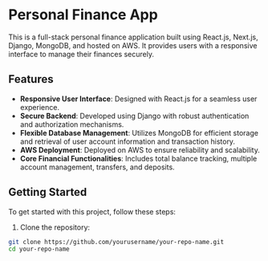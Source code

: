 # Personal Finance App

This is a full-stack personal finance application built using React.js, Next.js, Django, MongoDB, and hosted on AWS. It provides users with a responsive interface to manage their finances securely.


## Features

- **Responsive User Interface**: Designed with React.js for a seamless user experience.
- **Secure Backend**: Developed using Django with robust authentication and authorization mechanisms.
- **Flexible Database Management**: Utilizes MongoDB for efficient storage and retrieval of user account information and transaction history.
- **AWS Deployment**: Deployed on AWS to ensure reliability and scalability.
- **Core Financial Functionalities**: Includes total balance tracking, multiple account management, transfers, and deposits.

## Getting Started

To get started with this project, follow these steps:

1. Clone the repository:

```bash
git clone https://github.com/yourusername/your-repo-name.git
cd your-repo-name
